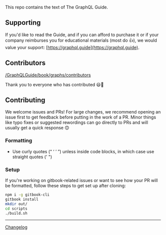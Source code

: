 This repo contains the text of The GraphQL Guide. 

## Supporting 

If you'd like to read the Guide, and if you can afford to purchase it or if your company reimburses you for educational materials (most do 👍), we would value your support: [https://graphql.guide](https://graphql.guide).

## Contributors

[/GraphQLGuide/book/graphs/contributors](https://github.com/GraphQLGuide/book/graphs/contributors)

Thank you to everyone who has contributed 😃🙌

## Contributing

We welcome issues and PRs! For large changes, we recommend opening an issue first to get feedback before putting in the work of a PR. Minor things like typo fixes or suggested rewordings can go directly to PRs and will usually get a quick response 😊

### Formatting

- Use curly quotes (“ ‘ ’ ”) unless inside code blocks, in which case use straight quotes (' ")

### Setup

If you're working on gitbook-related issues or want to see how your PR will be formatted, follow these steps to get set up after cloning:

```sh
npm i -g gitbook-cli
gitbook install
mkdir out/
cd scripts
./build.sh
```

---

[Changelog](https://github.com/GraphQLGuide/book/releases)
